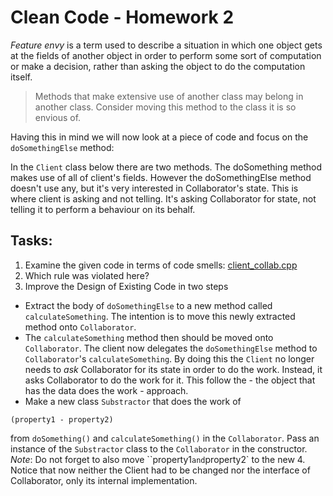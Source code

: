 # Clean Code - Homework 2

_Feature envy_ is a term used to describe a situation in which one object gets at the fields of another object in order to perform some sort of computation or make a decision, rather than asking the object to do the computation itself.

> Methods that make extensive use of another class may belong in another class. 
> Consider moving this method to the class it is so envious of.

Having this in mind we will now look at a piece of code and focus on the `doSomethingElse` method:

In the `Client` class below there are two methods. The doSomething method makes use of all of client's fields. However the doSomethingElse method doesn't use any, but it's very interested in Collaborator's state. This is where client is asking and not telling. It's asking Collaborator for state, not telling it to perform a behaviour on its behalf.

## Tasks:

1. Examine the given code in terms of code smells: [client_collab.cpp](https://github.com/bellmann-engineering/clean-code-homework/blob/master/homework2/client_collab.cpp)
2. Which rule was violated here?
3. Improve the Design of Existing Code in two steps
 - Extract the body of `doSomethingElse` to a new method called `calculateSomething`. The intention is to move this newly extracted method onto `Collaborator`.
 - The `calculateSomething` method then should be moved onto `Collaborator`. The client now delegates the `doSomethingElse` method to `Collaborator`'s `calculateSomething`. By doing this the `Client` no longer needs to _ask_ Collaborator for its state in order to do the work. Instead, it asks Collaborator to do the work for it. This follow the - the object that has the data does the work - approach.
 - Make a new class `Substractor` that does the work of 
 ```
 (property1 - property2)
 ```
 from `doSomething()` and `calculateSomething()` in the `Collaborator`.
 Pass an instance of the `Substractor` class to the `Collaborator` in the constructor. 
 _Note_: Do not forget to also move ``property1` and `property2` to the new
4. Notice that now neither the Client had to be changed nor the interface of Collaborator, only its internal implementation.
